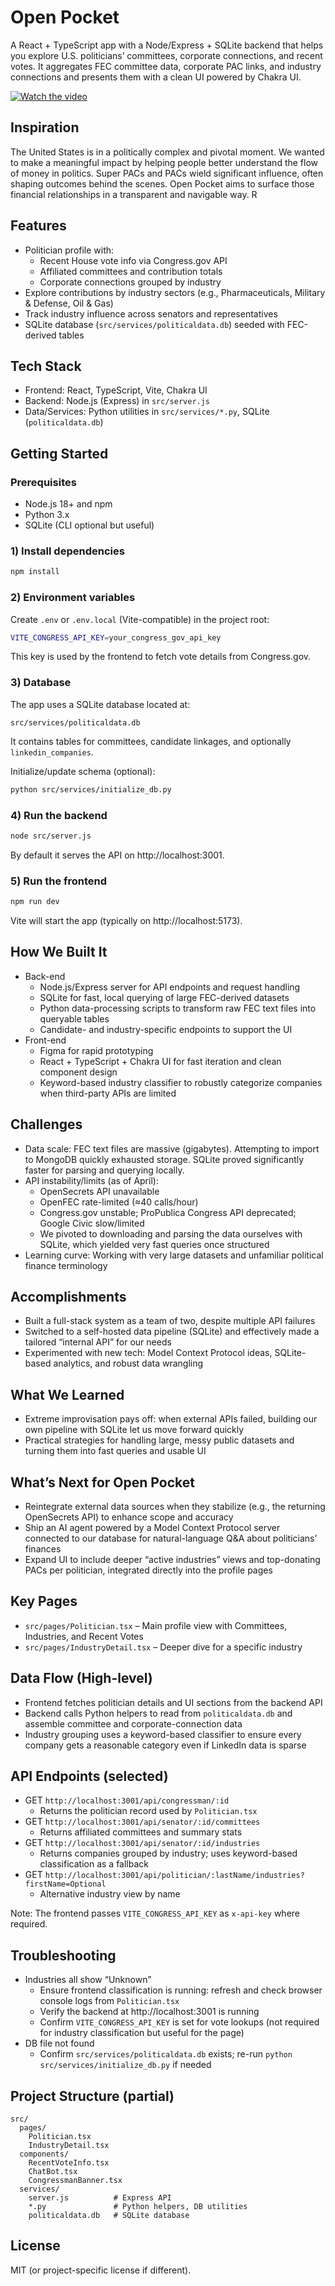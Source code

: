 # Open Pocket

A React + TypeScript app with a Node/Express + SQLite backend that helps you explore U.S. politicians’ committees, corporate connections, and recent votes. It aggregates FEC committee data, corporate PAC links, and industry connections and presents them with a clean UI powered by Chakra UI.

[![Watch the video](https://img.youtube.com/vi/99JXE8DeNJA/hqdefault.jpg)](https://youtu.be/99JXE8DeNJA)

## Inspiration

The United States is in a politically complex and pivotal moment. We wanted to make a meaningful impact by helping people better understand the flow of money in politics. Super PACs and PACs wield significant influence, often shaping outcomes behind the scenes. Open Pocket aims to surface those financial relationships in a transparent and navigable way. R

## Features

- Politician profile with:
  - Recent House vote info via Congress.gov API
  - Affiliated committees and contribution totals
  - Corporate connections grouped by industry
- Explore contributions by industry sectors (e.g., Pharmaceuticals, Military & Defense, Oil & Gas)
- Track industry influence across senators and representatives
- SQLite database (`src/services/politicaldata.db`) seeded with FEC-derived tables

## Tech Stack

- Frontend: React, TypeScript, Vite, Chakra UI
- Backend: Node.js (Express) in `src/server.js`
- Data/Services: Python utilities in `src/services/*.py`, SQLite (`politicaldata.db`)

## Getting Started

### Prerequisites
- Node.js 18+ and npm
- Python 3.x
- SQLite (CLI optional but useful)

### 1) Install dependencies
```bash
npm install
```

### 2) Environment variables
Create `.env` or `.env.local` (Vite-compatible) in the project root:
```bash
VITE_CONGRESS_API_KEY=your_congress_gov_api_key
```
This key is used by the frontend to fetch vote details from Congress.gov.

### 3) Database
The app uses a SQLite database located at:
```
src/services/politicaldata.db
```
It contains tables for committees, candidate linkages, and optionally `linkedin_companies`.

Initialize/update schema (optional):
```bash
python src/services/initialize_db.py
```

### 4) Run the backend
```bash
node src/server.js
```
By default it serves the API on http://localhost:3001.

### 5) Run the frontend
```bash
npm run dev
```
Vite will start the app (typically on http://localhost:5173).

## How We Built It

- Back-end
  - Node.js/Express server for API endpoints and request handling
  - SQLite for fast, local querying of large FEC-derived datasets
  - Python data-processing scripts to transform raw FEC text files into queryable tables
  - Candidate- and industry-specific endpoints to support the UI
- Front-end
  - Figma for rapid prototyping
  - React + TypeScript + Chakra UI for fast iteration and clean component design
  - Keyword-based industry classifier to robustly categorize companies when third-party APIs are limited

## Challenges

- Data scale: FEC text files are massive (gigabytes). Attempting to import to MongoDB quickly exhausted storage. SQLite proved significantly faster for parsing and querying locally.
- API instability/limits (as of April):
  - OpenSecrets API unavailable
  - OpenFEC rate-limited (≈40 calls/hour)
  - Congress.gov unstable; ProPublica Congress API deprecated; Google Civic slow/limited
  - We pivoted to downloading and parsing the data ourselves with SQLite, which yielded very fast queries once structured
- Learning curve: Working with very large datasets and unfamiliar political finance terminology

## Accomplishments

- Built a full-stack system as a team of two, despite multiple API failures
- Switched to a self-hosted data pipeline (SQLite) and effectively made a tailored “internal API” for our needs
- Experimented with new tech: Model Context Protocol ideas, SQLite-based analytics, and robust data wrangling

## What We Learned

- Extreme improvisation pays off: when external APIs failed, building our own pipeline with SQLite let us move forward quickly
- Practical strategies for handling large, messy public datasets and turning them into fast queries and usable UI

## What’s Next for Open Pocket

- Reintegrate external data sources when they stabilize (e.g., the returning OpenSecrets API) to enhance scope and accuracy
- Ship an AI agent powered by a Model Context Protocol server connected to our database for natural-language Q&A about politicians’ finances
- Expand UI to include deeper “active industries” views and top-donating PACs per politician, integrated directly into the profile pages

## Key Pages

- `src/pages/Politician.tsx` – Main profile view with Committees, Industries, and Recent Votes
- `src/pages/IndustryDetail.tsx` – Deeper dive for a specific industry

## Data Flow (High-level)

- Frontend fetches politician details and UI sections from the backend API
- Backend calls Python helpers to read from `politicaldata.db` and assemble committee and corporate-connection data
- Industry grouping uses a keyword-based classifier to ensure every company gets a reasonable category even if LinkedIn data is sparse

## API Endpoints (selected)

- GET `http://localhost:3001/api/congressman/:id`
  - Returns the politician record used by `Politician.tsx`
- GET `http://localhost:3001/api/senator/:id/committees`
  - Returns affiliated committees and summary stats
- GET `http://localhost:3001/api/senator/:id/industries`
  - Returns companies grouped by industry; uses keyword-based classification as a fallback
- GET `http://localhost:3001/api/politician/:lastName/industries?firstName=Optional`
  - Alternative industry view by name

Note: The frontend passes `VITE_CONGRESS_API_KEY` as `x-api-key` where required.

## Troubleshooting

- Industries all show “Unknown”
  - Ensure frontend classification is running: refresh and check browser console logs from `Politician.tsx`
  - Verify the backend at http://localhost:3001 is running
  - Confirm `VITE_CONGRESS_API_KEY` is set for vote lookups (not required for industry classification but useful for the page)
- DB file not found
  - Confirm `src/services/politicaldata.db` exists; re-run `python src/services/initialize_db.py` if needed

## Project Structure (partial)

```
src/
  pages/
    Politician.tsx
    IndustryDetail.tsx
  components/
    RecentVoteInfo.tsx
    ChatBot.tsx
    CongressmanBanner.tsx
  services/
    server.js          # Express API
    *.py               # Python helpers, DB utilities
    politicaldata.db   # SQLite database
```

## License
MIT (or project-specific license if different).

